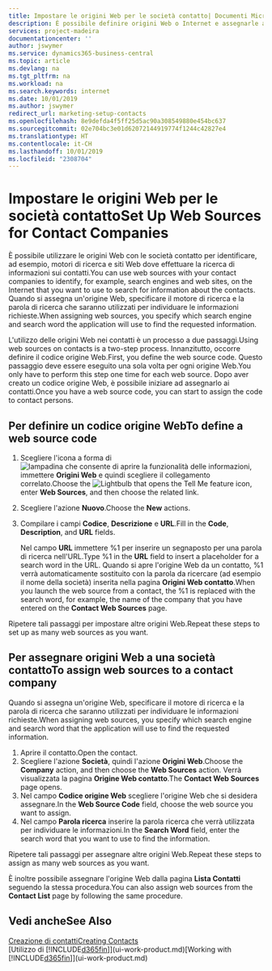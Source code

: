 ```yaml
---
title: Impostare le origini Web per le società contatto| Documenti Microsoft
description: È possibile definire origini Web o Internet e assegnarle a una società contatto per consentire l'identificazione delle modalità di ricerca delle informazioni sui contatti.
services: project-madeira
documentationcenter: ''
author: jswymer
ms.service: dynamics365-business-central
ms.topic: article
ms.devlang: na
ms.tgt_pltfrm: na
ms.workload: na
ms.search.keywords: internet
ms.date: 10/01/2019
ms.author: jswymer
redirect_url: marketing-setup-contacts
ms.openlocfilehash: 8e9defda4f5ff25d5ac90a308549880e454bc637
ms.sourcegitcommit: 02e704bc3e01d62072144919774f1244c42827e4
ms.translationtype: HT
ms.contentlocale: it-CH
ms.lasthandoff: 10/01/2019
ms.locfileid: "2308704"
---
```

# <a name="set-up-web-sources-for-contact-companies"></a><span data-ttu-id="96950-103">Impostare le origini Web per le società contatto</span><span class="sxs-lookup"><span data-stu-id="96950-103">Set Up Web Sources for Contact Companies</span></span>
<span data-ttu-id="96950-104">È possibile utilizzare le origini Web con le società contatto per identificare, ad esempio, motori di ricerca e siti Web dove effettuare la ricerca di informazioni sui contatti.</span><span class="sxs-lookup"><span data-stu-id="96950-104">You can use web sources with your contact companies to identify, for example, search engines and web sites, on the Internet that you want to use to search for information about the contacts.</span></span> <span data-ttu-id="96950-105">Quando si assegna un'origine Web, specificare il motore di ricerca e la parola di ricerca che saranno utilizzati per individuare le informazioni richieste.</span><span class="sxs-lookup"><span data-stu-id="96950-105">When assigning web sources, you specify which search engine and search word the application will use to find the requested information.</span></span>

<span data-ttu-id="96950-106">L'utilizzo delle origini Web nei contatti è un processo a due passaggi.</span><span class="sxs-lookup"><span data-stu-id="96950-106">Using web sources on contacts is a two-step process.</span></span> <span data-ttu-id="96950-107">Innanzitutto, occorre definire il codice origine Web.</span><span class="sxs-lookup"><span data-stu-id="96950-107">First, you define the web source code.</span></span> <span data-ttu-id="96950-108">Questo passaggio deve essere eseguito una sola volta per ogni origine Web.</span><span class="sxs-lookup"><span data-stu-id="96950-108">You only have to perform this step one time for each web source.</span></span> <span data-ttu-id="96950-109">Dopo aver creato un codice origine Web, è possibile iniziare ad assegnarlo ai contatti.</span><span class="sxs-lookup"><span data-stu-id="96950-109">Once you have a web source code, you can start to assign the code to contact persons.</span></span>

## <a name="to-define-a-web-source-code"></a><span data-ttu-id="96950-110">Per definire un codice origine Web</span><span class="sxs-lookup"><span data-stu-id="96950-110">To define a web source code</span></span>
1. <span data-ttu-id="96950-111">Scegliere l'icona a forma di ![lampadina che consente di aprire la funzionalità delle informazioni](media/ui-search/search_small.png "Informazioni sull'operazione che si desidera eseguire"), immettere **Origini Web** e quindi scegliere il collegamento correlato.</span><span class="sxs-lookup"><span data-stu-id="96950-111">Choose the ![Lightbulb that opens the Tell Me feature](media/ui-search/search_small.png "Tell me what you want to do") icon, enter **Web Sources**, and then choose the related link.</span></span>
2. <span data-ttu-id="96950-112">Scegliere l'azione **Nuovo**.</span><span class="sxs-lookup"><span data-stu-id="96950-112">Choose the **New** actions.</span></span>
3. <span data-ttu-id="96950-113">Compilare i campi **Codice**, **Descrizione** e **URL**.</span><span class="sxs-lookup"><span data-stu-id="96950-113">Fill in the **Code**, **Description**, and **URL** fields.</span></span>

    <span data-ttu-id="96950-114">Nel campo **URL** immettere %1 per inserire un segnaposto per una parola di ricerca nell'URL.</span><span class="sxs-lookup"><span data-stu-id="96950-114">Type %1 in the **URL** field to insert a placeholder for a search word in the URL.</span></span> <span data-ttu-id="96950-115">Quando si apre l'origine Web da un contatto, %1 verrà automaticamente sostituito con la parola da ricercare (ad esempio il nome della società) inserita nella pagina **Origini Web contatto**.</span><span class="sxs-lookup"><span data-stu-id="96950-115">When you launch the web source from a contact, the %1 is replaced with the search word, for example, the name of the company that you have entered on the **Contact Web Sources** page.</span></span>

<span data-ttu-id="96950-116">Ripetere tali passaggi per impostare altre origini Web.</span><span class="sxs-lookup"><span data-stu-id="96950-116">Repeat these steps to set up as many web sources as you want.</span></span>

## <a name="to-assign-web-sources-to-a-contact-company"></a><span data-ttu-id="96950-117">Per assegnare origini Web a una società contatto</span><span class="sxs-lookup"><span data-stu-id="96950-117">To assign web sources to a contact company</span></span>
<span data-ttu-id="96950-118">Quando si assegna un'origine Web, specificare il motore di ricerca e la parola di ricerca che saranno utilizzati per individuare le informazioni richieste.</span><span class="sxs-lookup"><span data-stu-id="96950-118">When assigning web sources, you specify which search engine and search word that the application will use to find the requested information.</span></span>

1. <span data-ttu-id="96950-119">Aprire il contatto.</span><span class="sxs-lookup"><span data-stu-id="96950-119">Open the contact.</span></span>
2. <span data-ttu-id="96950-120">Scegliere l'azione **Società**, quindi l'azione **Origini Web**.</span><span class="sxs-lookup"><span data-stu-id="96950-120">Choose the **Company** action, and then choose the **Web Sources** action.</span></span> <span data-ttu-id="96950-121">Verrà visualizzata la pagina **Origine Web contatto**.</span><span class="sxs-lookup"><span data-stu-id="96950-121">The **Contact Web Sources** page opens.</span></span>
3. <span data-ttu-id="96950-122">Nel campo **Codice origine Web** scegliere l'origine Web che si desidera assegnare.</span><span class="sxs-lookup"><span data-stu-id="96950-122">In the **Web Source Code** field, choose the web source you want to assign.</span></span>
4. <span data-ttu-id="96950-123">Nel campo **Parola ricerca** inserire la parola ricerca che verrà utilizzata per individuare le informazioni.</span><span class="sxs-lookup"><span data-stu-id="96950-123">In the **Search Word** field, enter the search word that you want to use to find the information.</span></span>

<span data-ttu-id="96950-124">Ripetere tali passaggi per assegnare altre origini Web.</span><span class="sxs-lookup"><span data-stu-id="96950-124">Repeat these steps to assign as many web sources as you want.</span></span>

<span data-ttu-id="96950-125">È inoltre possibile assegnare l'origine Web dalla pagina **Lista Contatti** seguendo la stessa procedura.</span><span class="sxs-lookup"><span data-stu-id="96950-125">You can also assign web sources from the **Contact List** page by following the same procedure.</span></span>

## <a name="see-also"></a><span data-ttu-id="96950-126">Vedi anche</span><span class="sxs-lookup"><span data-stu-id="96950-126">See Also</span></span>
[<span data-ttu-id="96950-127">Creazione di contatti</span><span class="sxs-lookup"><span data-stu-id="96950-127">Creating Contacts</span></span>](marketing-create-contact-companies.md)  
<span data-ttu-id="96950-128">[Utilizzo di [!INCLUDE[d365fin](includes/d365fin_md.md)]](ui-work-product.md)</span><span class="sxs-lookup"><span data-stu-id="96950-128">[Working with [!INCLUDE[d365fin](includes/d365fin_md.md)]](ui-work-product.md)</span></span>
